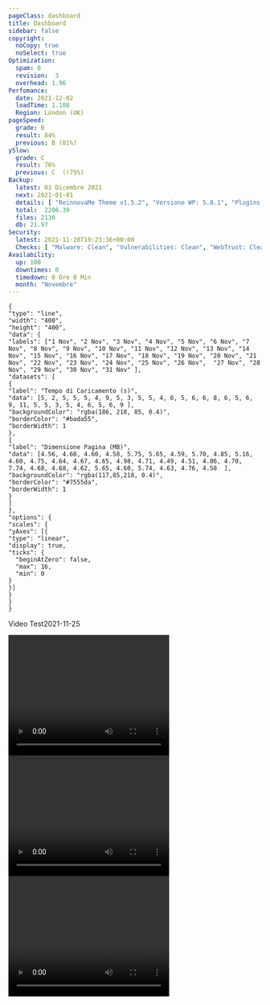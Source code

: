 ```yaml
---
pageClass: dashboard
title: Dashboard
sidebar: false
copyright:
  noCopy: true
  noSelect: true
Optimization:
  spam: 0
  revision:  3
  overhead: 1.96
Perfomance:
  date: 2021-12-02
  loadTime: 1.108
  Region: London (UK)
pageSpeed:
  grade: B
  result: 84%
  previous: B (81%)
ySlow:
  grade: C
  result: 76%
  previous: C  ((75%)
Backup:
  latest: 01 Dicembre 2021
  next: 2021-01-01
  details: [ "ReinnovaMe Theme v1.5.2", "Versione WP: 5.8.1", "Plugins: 31", "Numero di Posts: 41", "Commenti Approvati: 0" ]
  total:  2206.39
  files: 2130
  db: 21.97
Security:
  latest: 2021-11-28T19:23:36+00:00
  Checks: [ "Malware: Clean", "Vulnerabilities: Clean", "WebTrust: Clean" ]
Availability:
  up: 100
  downtimes: 0
  timedown: 0 Ore 0 Min
  month: "Novembre"
---
```


<main
    data-color-mode="auto"
    data-light-theme="light"
    data-dark-theme="dark_dimmed"
    class="d-flex flex-justify-between flex-column flex-sm-row  flex-md-items-start">
<section
class="color-bg-secondary my-2 p-md-4 p-sm-2 border rounded col-sm-12 mx-1 col-md-8 flex-1">
<PerfomanceHeader />
<div class="d-flex flex-wrap flex-justify-around flex-sm-items-center">
<pageSpeed /> <ySlow />
</div>

<ChartBox>

```chart
{
"type": "line",
"width": "400",
"height": "400",
"data": {
"labels": ["1 Nov", "2 Nov", "3 Nov", "4 Nov", "5 Nov", "6 Nov", "7 Nov", "8 Nov", "9 Nov", "10 Nov", "11 Nov", "12 Nov", "13 Nov", "14 Nov", "15 Nov", "16 Nov", "17 Nov", "18 Nov", "19 Nov", "20 Nov", "21 Nov", "22 Nov", "23 Nov", "24 Nov", "25 Nov", "26 Nov",  "27 Nov", "28 Nov", "29 Nov", "30 Nov", "31 Nov" ],
"datasets": [
{
"label": "Tempo di Caricamento (s)",
"data": [5, 2, 5, 5, 5, 4, 9, 5, 3, 5, 5, 4, 6, 5, 6, 6, 8, 6, 5, 6, 9, 11, 5, 5, 3, 5, 4, 6, 5, 6, 9 ],
"backgroundColor": "rgba(186, 218, 85, 0.4)",
"borderColor": "#bada55",
"borderWidth": 1
},
{
"label": "Dimensione Pagina (MB)",
"data": [4.56, 4.60, 4.60, 4.58, 5.75, 5.65, 4.59, 5.70, 4.85, 5.16,  4.60, 4.75, 4.64, 4.67, 4.65, 4.98, 4.71, 4.49, 4.51, 4.86, 4.70, 7.74, 4.68, 4.68, 4.62, 5.65, 4.60, 5.74, 4.63, 4.76, 4.58  ],
"backgroundColor": "rgba(117,85,218, 0.4)",
"borderColor": "#7555da",
"borderWidth": 1
}
]
},
"options": {
"scales": {
"yAxes": [{
"type": "linear",
"display": true,
"ticks": {
  "beginAtZero": false,
  "max": 16,
  "min": 0
}
}]
}
}
}
```
</ChartBox>

<div class="border color-bg-subtle my-4" >
  <p class="f5 pl-6 pt-2">Video Test<span class="text-small Label Label--inline">2021-11-25</span> </p>
  <div class="d-flex flex-wrap flex-justify-around">
      <video width="320" height="240" controls autoplay>
          <source src="/browsertime-results/reinnovame.com/2021-11-25T141217+0000/pages/reinnovame_com/data/video/1.mp4" type="video/mp4">
      Your browser does not support the video tag.
      </video>
          <video  width="320" height="240" controls autoplay>
          <source src="/browsertime-results/reinnovame.com/2021-11-25T141217+0000/pages/reinnovame_com/data/video/2.mp4" type="video/mp4">
      Your browser does not support the video tag.
      </video>
          <video  width="320" height="240" controls autoplay>
          <source src="/browsertime-results/reinnovame.com/2021-11-25T141217+0000/pages/reinnovame_com/data/video/3.mp4" type="video/mp4">
      Your browser does not support the video tag.
      </video>
  </div>
</div>

<OptimizationWidget />

<div class="container d-flex flex-column flex-sm-row">
  <DowntimeWidget class="col-sm-12 col-md-6 mx-auto" />
  <AxiosWp id="installed_plugins"  class="col-sm-12 col-md-6 color-bg-canvas rounded mt-3 color-bg-secondary" />
</div>

</section>


<section class="col-sm-12 col-md-3 mx-2">


<BackupCard />
<SecurityCard />

<ScanBot />

<HttpsStatus />

<UpdatesCard>

<PluginsTimeline />



</UpdatesCard>

</section>


</main>

<style>





</style>
